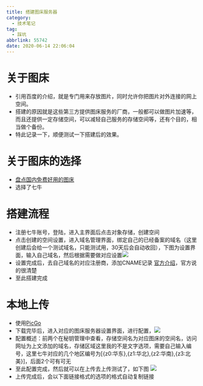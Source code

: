 ```yaml
---
title: 搭建图床服务器
category:
  - 技术笔记
tag:
  - 踩坑
abbrlink: 55742
date: 2020-06-14 22:06:04
---
```

# 关于图床
- 引用百度的介绍，就是专门用来存放图片，同时允许你把图片对外连接的网上空间。
- 搭建的原因就是这些第三方提供图床服务的厂商，一般都可以做图片加速等，而且还提供一定存储空间，可以减轻自己服务的存储空间等，还有个目的，相当做个备份。
- 特此记录一下，顺便测试一下搭建后的效果。

<!-- more -->

# 关于图床的选择
- [盘点国内免费好用的图床](https://zhuanlan.zhihu.com/p/35270383)
- 选择了七牛

# 搭建流程
- 注册七牛账号，登陆，进入主界面后点击对象存储，创建空间
- 点击创建的空间设置，进入域名管理界面，绑定自己的已经备案的域名（这里创建后会给一个测试域名，只能测试用，30天后会自动收回），下图为设置界面，输入自己域名，然后根据需要做对应设置![](http://img.shuaxinjs.cn/imgserver.png)
- 设置完成后，去自己域名的对应注册商，添加CNAME记录 [官方介绍](https://developer.qiniu.com/fusion/kb/1322/how-to-configure-cname-domain-name)，官方说的很清楚
- 至此搭建完成

# 本地上传
- 使用[PicGo](https://github.com/Molunerfinn/PicGo)
- 下载完毕后，进入对应的图床服务器设置界面，进行配置，![](http://img.shuaxinjs.cn/imgserver2.png)
- 配置概述：前两个在秘钥管理中查看，存储空间名为对应图床的空间名，访问网址为上文添加的域名，存储区域这里我的不是文字选项，需要自己输入编号，这里七牛对应的几个地区编号为[{z0:华东},{z1:华北},{z2:华南},{z3:北美}]，后面2个可有可无
- 至此配置完成，然后就可以在上传去上传测试了，如下图 ![](http://img.shuaxinjs.cn/imgserver3.png)
- 上传完成后，会以下面链接格式的选项的格式自动复制链接